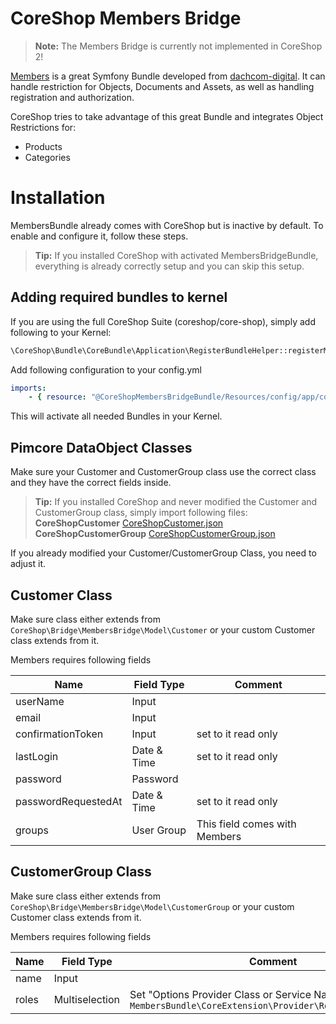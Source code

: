 # CoreShop Members Bridge

> **Note:** The Members Bridge is currently not implemented in CoreShop 2!

[Members](https://github.com/dachcom-digital/pimcore-members) is a great Symfony Bundle developed from [dachcom-digital](https://github.com/dachcom-digital).
It can handle restriction for Objects, Documents and Assets, as well as handling registration and authorization.

CoreShop tries to take advantage of this great Bundle and integrates Object Restrictions for:

 - Products
 - Categories

# Installation
MembersBundle already comes with CoreShop but is inactive by default. To enable and configure it, follow these steps.

> **Tip:** If you installed CoreShop with activated MembersBridgeBundle, everything is already correctly setup and you can skip this setup.

## Adding required bundles to kernel
If you are using the full CoreShop Suite (coreshop/core-shop), simply add following to your Kernel:

```php
\CoreShop\Bundle\CoreBundle\Application\RegisterBundleHelper::registerMembers($collection);
```

Add following configuration to your config.yml

```yaml
imports:
    - { resource: "@CoreShopMembersBridgeBundle/Resources/config/app/config.yml" }
```

This will activate all needed Bundles in your Kernel.

## Pimcore DataObject Classes
Make sure your Customer and CustomerGroup class use the correct class and they have the correct fields inside.

> **Tip:** If you installed CoreShop and never modified the Customer and CustomerGroup class, simply import following files:
> **CoreShopCustomer** [CoreShopCustomer.json](https://github.com/coreshop/CoreShop/blob/master/src/CoreShop/Bridge/MembersBridge/Resources/install/pimcore/classes/CoreShopCustomer.json)
> **CoreShopCustomerGroup** [CoreShopCustomerGroup.json](https://github.com/coreshop/CoreShop/blob/master/src/CoreShop/Bridge/MembersBridge/Resources/install/pimcore/classes/CoreShopCustomerGroup.json)

If you already modified your Customer/CustomerGroup Class, you need to adjust it.

## Customer Class
Make sure class either extends from ```CoreShop\Bridge\MembersBridge\Model\Customer``` or your custom Customer class extends from it.

Members requires following fields

| Name | Field Type | Comment |
|---------------------|-------------|-------------------------------|
| userName | Input |  |
| email | Input |  |
| confirmationToken | Input | set to it read only |
| lastLogin | Date & Time | set to it read only |
| password | Password |  |
| passwordRequestedAt | Date & Time | set to it read only |
| groups | User Group | This field comes with Members |

## CustomerGroup Class
Make sure class either extends from ```CoreShop\Bridge\MembersBridge\Model\CustomerGroup``` or your custom Customer class extends from it.

Members requires following fields

| Name | Field Type | Comment |
|---------------------|-------------|-------------------------------|
| name | Input |  |
| roles | Multiselection | Set "Options Provider Class or Service Name" to `MembersBundle\CoreExtension\Provider\RoleOptionsProvider` |